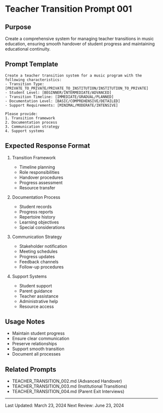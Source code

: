 # Teacher Transition Prompt 001

## Purpose
Create a comprehensive system for managing teacher transitions in music education, ensuring smooth handover of student progress and maintaining educational continuity.

## Prompt Template
```
Create a teacher transition system for a music program with the following characteristics:
- Transition Type: [PRIVATE_TO_PRIVATE/PRIVATE_TO_INSTITUTION/INSTITUTION_TO_PRIVATE]
- Student Level: [BEGINNER/INTERMEDIATE/ADVANCED]
- Transition Timeline: [IMMEDIATE/GRADUAL/PLANNED]
- Documentation Level: [BASIC/COMPREHENSIVE/DETAILED]
- Support Requirements: [MINIMAL/MODERATE/INTENSIVE]

Please provide:
1. Transition framework
2. Documentation process
3. Communication strategy
4. Support systems
```

## Expected Response Format
1. Transition Framework
   - Timeline planning
   - Role responsibilities
   - Handover procedures
   - Progress assessment
   - Resource transfer

2. Documentation Process
   - Student records
   - Progress reports
   - Repertoire history
   - Learning objectives
   - Special considerations

3. Communication Strategy
   - Stakeholder notification
   - Meeting schedules
   - Progress updates
   - Feedback channels
   - Follow-up procedures

4. Support Systems
   - Student support
   - Parent guidance
   - Teacher assistance
   - Administrative help
   - Resource access

## Usage Notes
- Maintain student progress
- Ensure clear communication
- Preserve relationships
- Support smooth transition
- Document all processes

## Related Prompts
- TEACHER_TRANSITION_002.md (Advanced Handover)
- TEACHER_TRANSITION_003.md (Institutional Transitions)
- TEACHER_TRANSITION_004.md (Parent Exit Interviews)

---
Last Updated: March 23, 2024
Next Review: June 23, 2024 